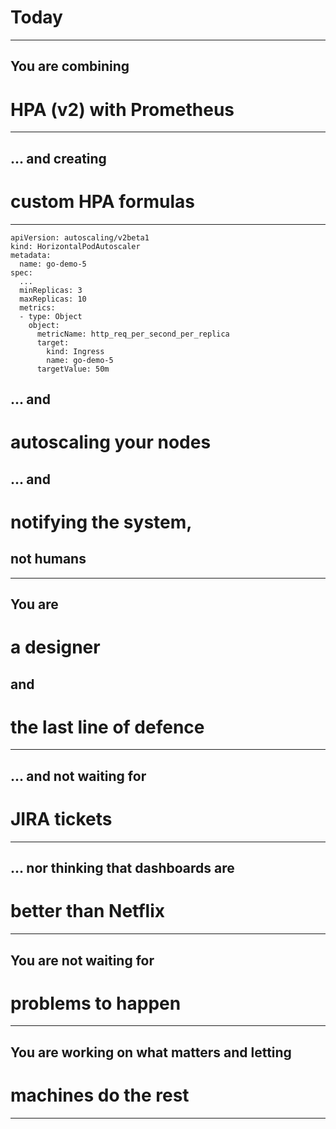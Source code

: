 <!-- .slide: data-background="../img/background/why.jpg" -->
# Today

---


<!-- .slide: data-background="../img/background/why.jpg" -->
## You are combining
# HPA (v2) with Prometheus

---


<!-- .slide: data-background="../img/background/why.jpg" -->
## ... and creating
# custom HPA formulas

---

```
apiVersion: autoscaling/v2beta1
kind: HorizontalPodAutoscaler
metadata:
  name: go-demo-5
spec:
  ...
  minReplicas: 3
  maxReplicas: 10
  metrics:
  - type: Object
    object:
      metricName: http_req_per_second_per_replica
      target:
        kind: Ingress
        name: go-demo-5
      targetValue: 50m
```


<!-- .slide: data-background="../img/background/why.jpg" -->
## ... and
# autoscaling your nodes


<!-- .slide: data-background="../img/background/why.jpg" -->
## ... and
# notifying the system,
## not humans

---


<!-- .slide: data-background="../img/background/angry.jpg" -->
## You are
# a designer
## and
# the last line of defence

---


<!-- .slide: data-background="../img/background/monitoring.jpeg" -->
## ... and not waiting for
# JIRA tickets

---


<!-- .slide: data-background="../img/background/monitoring.jpeg" -->
## ... nor thinking that dashboards are
# better than Netflix

---


<!-- .slide: data-background="../img/background/angry.jpg" -->
## You are not waiting for
# problems to happen

---


<!-- .slide: data-background="../img/background/servers.jpg" -->
## You are working on what matters and letting
# machines do the rest

---

<!--
gcloud container clusters delete devops25 --region us-east1 --quiet

gcloud compute disks delete --zone us-east1-b $(gcloud compute disks list --filter="zone:us-east1-b AND -users:*" --format="value(id)") --quiet

gcloud compute disks delete --zone us-east1-c $(gcloud compute disks list --filter="zone:us-east1-c AND -users:*" --format="value(id)") --quiet

gcloud compute disks delete --zone us-east1-d $(gcloud compute disks list --filter="zone:us-east1-d AND -users:*" --format="value(id)") --quiet
-->